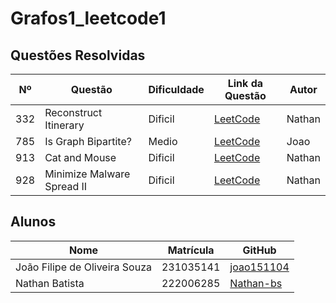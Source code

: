 # Grafos1_leetcode1

## Questões Resolvidas

| Nº  | Questão                    | Dificuldade | Link da Questão                                                                                           | Autor  |
| --- | -------------------------- | ----------- | --------------------------------------------------------------------------------------------------------- | ------ |
| 332 | Reconstruct Itinerary      | Dificil     | [LeetCode](https://leetcode.com/problems/reconstruct-itinerary/description)                               | Nathan |
| 785 | Is Graph Bipartite?        | Medio       | [LeetCode](https://leetcode.com/problems/is-graph-bipartite?envType=problem-list-v2&envId=graph)          | Joao   |
| 913 | Cat and Mouse              | Dificil     | [LeetCode](https://leetcode.com/problems/cat-and-mouse/?envType=problem-list-v2&envId=graph)              | Nathan |
| 928 | Minimize Malware Spread II | Dificil     | [LeetCode](https://leetcode.com/problems/minimize-malware-spread-ii/?envType=problem-list-v2&envId=graph) | Nathan |

## Alunos

| Nome                          | Matrícula | GitHub                                      |
| ----------------------------- | --------- | ------------------------------------------- |
| João Filipe de Oliveira Souza | 231035141 | [joao151104](https://github.com/joao151104) |
| Nathan Batista                | 222006285 | [Nathan-bs](https://github.com/Nathan-bs)   |
